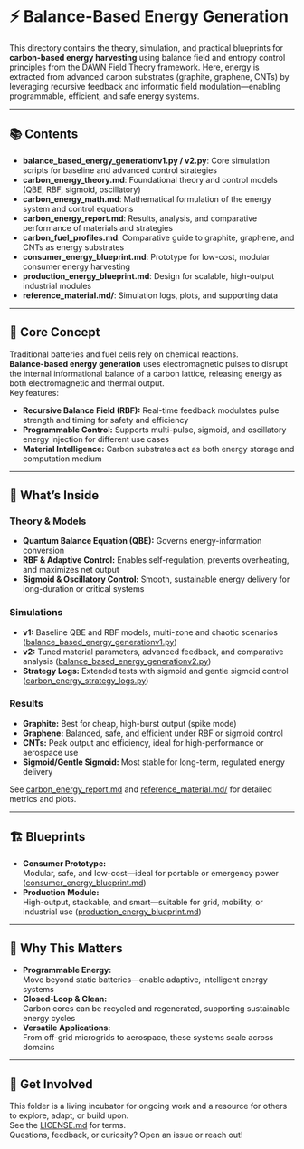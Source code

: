 # ⚡ Balance-Based Energy Generation

This directory contains the theory, simulation, and practical blueprints for **carbon-based energy harvesting** using balance field and entropy control principles from the DAWN Field Theory framework. Here, energy is extracted from advanced carbon substrates (graphite, graphene, CNTs) by leveraging recursive feedback and informatic field modulation—enabling programmable, efficient, and safe energy systems.

---

## 📚 Contents

- **balance_based_energy_generationv1.py / v2.py**: Core simulation scripts for baseline and advanced control strategies
- **carbon_energy_theory.md**: Foundational theory and control models (QBE, RBF, sigmoid, oscillatory)
- **carbon_energy_math.md**: Mathematical formulation of the energy system and control equations
- **carbon_energy_report.md**: Results, analysis, and comparative performance of materials and strategies
- **carbon_fuel_profiles.md**: Comparative guide to graphite, graphene, and CNTs as energy substrates
- **consumer_energy_blueprint.md**: Prototype for low-cost, modular consumer energy harvesting
- **production_energy_blueprint.md**: Design for scalable, high-output industrial modules
- **reference_material.md/**: Simulation logs, plots, and supporting data

---

## 🧬 Core Concept

Traditional batteries and fuel cells rely on chemical reactions.  
**Balance-based energy generation** uses electromagnetic pulses to disrupt the internal informational balance of a carbon lattice, releasing energy as both electromagnetic and thermal output.  
Key features:
- **Recursive Balance Field (RBF):** Real-time feedback modulates pulse strength and timing for safety and efficiency
- **Programmable Control:** Supports multi-pulse, sigmoid, and oscillatory energy injection for different use cases
- **Material Intelligence:** Carbon substrates act as both energy storage and computation medium

---

## 🧪 What’s Inside

### Theory & Models

- **Quantum Balance Equation (QBE):** Governs energy-information conversion
- **RBF & Adaptive Control:** Enables self-regulation, prevents overheating, and maximizes net output
- **Sigmoid & Oscillatory Control:** Smooth, sustainable energy delivery for long-duration or critical systems

### Simulations

- **v1:** Baseline QBE and RBF models, multi-zone and chaotic scenarios ([balance_based_energy_generationv1.py](balance_based_energy_generationv1.py))
- **v2:** Tuned material parameters, advanced feedback, and comparative analysis ([balance_based_energy_generationv2.py](balance_based_energy_generationv2.py))
- **Strategy Logs:** Extended tests with sigmoid and gentle sigmoid control ([carbon_energy_strategy_logs.py](carbon_energy_strategy_logs.py))

### Results

- **Graphite:** Best for cheap, high-burst output (spike mode)
- **Graphene:** Balanced, safe, and efficient under RBF or sigmoid control
- **CNTs:** Peak output and efficiency, ideal for high-performance or aerospace use
- **Sigmoid/Gentle Sigmoid:** Most stable for long-term, regulated energy delivery

See [carbon_energy_report.md](carbon_energy_report.md) and [reference_material.md/](reference_material.md/) for detailed metrics and plots.

---

## 🏗️ Blueprints

- **Consumer Prototype:**  
  Modular, safe, and low-cost—ideal for portable or emergency power ([consumer_energy_blueprint.md](consumer_energy_blueprint.md))
- **Production Module:**  
  High-output, stackable, and smart—suitable for grid, mobility, or industrial use ([production_energy_blueprint.md](production_energy_blueprint.md))

---

## 🌱 Why This Matters

- **Programmable Energy:**  
  Move beyond static batteries—enable adaptive, intelligent energy systems
- **Closed-Loop & Clean:**  
  Carbon cores can be recycled and regenerated, supporting sustainable energy cycles
- **Versatile Applications:**  
  From off-grid microgrids to aerospace, these systems scale across domains

---

## 🤝 Get Involved

This folder is a living incubator for ongoing work and a resource for others to explore, adapt, or build upon.  
See the [LICENSE.md](../LICENSE.md) for terms.  
Questions, feedback, or curiosity? Open an issue or reach out!